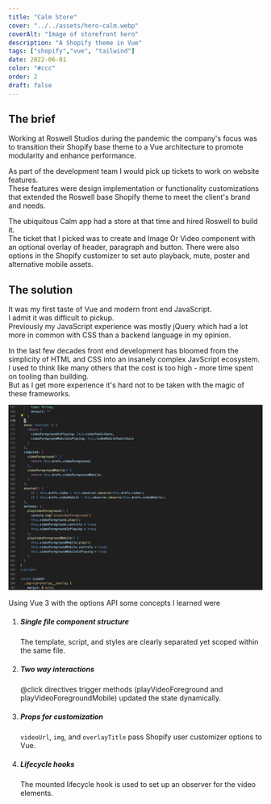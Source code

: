 ```yaml
---
title: "Calm Store"
cover: "../../assets/hero-calm.webp"
coverAlt: "Image of storefront hero"
description: "A Shopify theme in Vue"
tags: ["shopify","vue", "tailwind"]
date: 2022-06-01
color: "#ccc"
order: 2
draft: false
---
```


## The brief

Working at Roswell Studios during the pandemic the company's focus was to transition their Shopify base theme to a Vue architecture to promote modularity and enhance performance.

As part of the development team I would pick up tickets to work on website features.  
These features were design implementation or functionality customizations that extended the  Roswell base Shopify theme to meet the client's brand and needs.  

The ubiquitous Calm app had a store at that time and hired Roswell to build it.  
The ticket that I picked was to create and Image Or Video component with an optional overlay of header, paragraph and button. 
There were also options in the Shopify customizer to set auto playback, mute, poster and alternative mobile assets.


## The solution
It was my first taste of Vue and modern front end JavaScript.  
I admit it was difficult to pickup.  
Previously my JavaScript experience was mostly jQuery which had a lot more in common with CSS than a backend language in my opinion.

In the last few decades front end development has bloomed from the simplicity of HTML and CSS into an insanely complex JavScript ecosystem. 
I used to think like many others that the cost is too high  - more time spent on tooling than building.  
But as I get more experience it's hard not to be taken with the magic of these frameworks.

![screenshot of Vue code](../../assets/calm-inline.png "gratuitous code screenshot :)")

Using Vue 3 with the options API some concepts I learned were 
1. ##### Single file component structure 
    The template, script, and styles are clearly separated yet scoped within the same file.
2. ##### Two way interactions 
    @click directives trigger methods (playVideoForeground and playVideoForegroundMobile) updated the state dynamically.
3. ##### Props for customization
    `videoUrl`, `img`, and `overlayTitle` pass Shopify user customizer options to Vue.
4. ##### Lifecycle hooks
    The mounted lifecycle hook is used to set up an observer for the video elements.  



